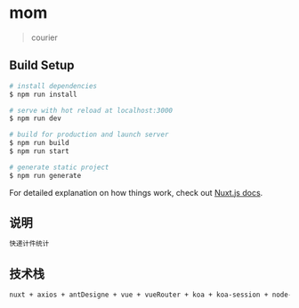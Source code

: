 # mom

> courier

## Build Setup

``` bash
# install dependencies
$ npm run install

# serve with hot reload at localhost:3000
$ npm run dev

# build for production and launch server
$ npm run build
$ npm run start

# generate static project
$ npm run generate
```

For detailed explanation on how things work, check out [Nuxt.js docs](https://nuxtjs.org).

## 说明

``` bash
快递计件统计
```

## 技术栈
``` bash
nuxt + axios + antDesigne + vue + vueRouter + koa + koa-session + node-mysql + eslint
```